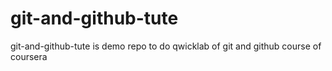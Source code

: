 # git-and-github-tute
git-and-github-tute is demo repo to do qwicklab of git and github course of coursera
